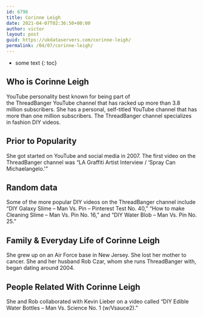 ```yaml
---
id: 6796
title: Corinne Leigh
date: 2021-04-07T02:36:50+00:00
author: victor
layout: post
guid: https://ukdataservers.com/corinne-leigh/
permalink: /04/07/corinne-leigh/
---
```


* some text
{: toc}


## Who is Corinne Leigh



YouTube personality best known for being part of the ThreadBanger YouTube channel that has racked up more than 3.8 million subscribers. She has a personal, self-titled YouTube channel that has more than one million subscribers. The ThreadBanger channel specializes in fashion DIY videos.

                
                
                
## Prior to Popularity



She got started on YouTube and social media in 2007. The first video on the ThreadBanger channel was &#8220;LA Graffiti Artist Interview / &#8216;Spray Can Michaelangelo.'&#8221;

                
                
                
## Random data



Some of the more popular DIY videos on the ThreadBanger channel include &#8220;DIY Galaxy Slime &#8211; Man Vs. Pin &#8211; Pinterest Test No. 40,&#8221; &#8220;How to make Cleaning Slime &#8211; Man Vs. Pin No. 16,&#8221; and &#8220;DIY Water Blob &#8211; Man Vs. Pin No. 25.&#8221;

                
                
                
## Family & Everyday Life of Corinne Leigh



She grew up on an Air Force base in New Jersey. She lost her mother to cancer. She and her husband Rob Czar, whom she runs ThreadBanger with, began dating around 2004.

                
                
                
## People Related With Corinne Leigh



She and Rob collaborated with Kevin Lieber on a video called &#8220;DIY Edible Water Bottles &#8211; Man Vs. Science No. 1 (w/Vsauce2).&#8221;

                
              
            
          
          
          